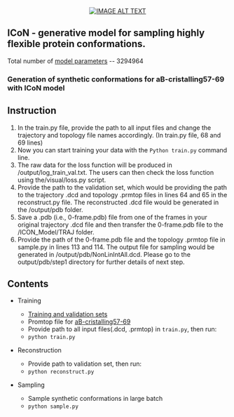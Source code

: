 
<div align="center">
  <a href="https://www.youtube.com/watch?v=xchUG0sSLqI"><img src="https://img.youtube.com/vi/xchUG0sSLqI/0.jpg" alt="IMAGE ALT TEXT"></a>
</div>

## ICoN - generative model for sampling highly flexible protein conformations. 


Total number of [model parameters](https://drive.google.com/file/d/1TuqUo0TqlmM1IThc9_B4M_uDjGPHDL1m/view?usp=drive_link) --  3294964

### Generation of synthetic conformations for aB-cristalling57-69 with ICoN model

## Instruction
1.	In the train.py file, provide the path to all input files and change the trajectory and topology file names accordingly. (In train.py file, 68 and 69 lines)
2.	 Now you can start training your data with the `Python train.py` command line.
3.	The raw data for the loss function will be produced in /output/log_train_val.txt. The users can then check the loss function using the/visual/loss.py script.
4.	Provide the path to the validation set, which would be providing the path to the trajectory .dcd and topology .prmtop files in lines 64 and 65 in the reconstruct.py file. The reconstructed .dcd file would be generated in the /output/pdb folder.
5.	Save a .pdb (i.e., 0-frame.pdb) file from one of the frames in your original trajectory .dcd file and then transfer the 0-frame.pdb file to the /ICON_Model/TRAJ folder. 
6.	Provide the path of the 0-frame.pdb file and the topology .prmtop file in sample.py in lines 113 and 114.  The output file for sampling would be generated in /output/pdb/NonLinIntAll.dcd.
Please go to the output/pdb/step1 directory for further details of next step.


## Contents
- Training
  - [Training and validation sets](https://drive.google.com/file/d/1-VlshgKtz4Fs6p5dzLS3cv6Q-6AquoIL/view?usp=drive_link)
  - Promtop file for [aB-cristalling57-69](https://drive.google.com/file/d/10nbKLLoAYFxIaogi6aOY62uopgAbbAi5/view?usp=drive_link)
  - Provide path to all input files(.dcd, .prmtop) in `train.py`, then run:
  - `python train.py`
  
- Reconstruction
  - Provide path to validation set, then run:
  - `python reconstruct.py`
  
- Sampling
  - Sample synthetic conformations in large batch
  - `python sample.py`




